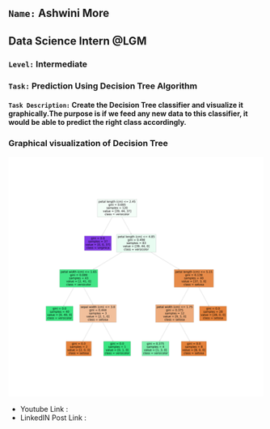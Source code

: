 ## `Name:` Ashwini More
## Data Science Intern @LGM
### `Level:` Intermediate

### `Task:` Prediction Using Decision Tree Algorithm

#### `Task Description:` Create the Decision Tree classifier and visualize it graphically.The purpose is if we feed any new data to this classifier, it would be able to  predict the right class accordingly. 

### Graphical visualization of Decision Tree
![test_img](decisionTree.png)


- Youtube Link : 
- LinkedIN Post Link :

